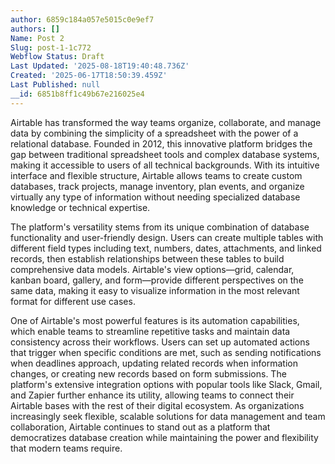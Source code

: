 ```yaml
---
author: 6859c184a057e5015c0e9ef7
authors: []
Name: Post 2
Slug: post-1-1c772
Webflow Status: Draft
Last Updated: '2025-08-18T19:40:48.736Z'
Created: '2025-06-17T18:50:39.459Z'
Last Published: null
__id: 6851b8ff1c49b67e216025e4
---
```

<p>Airtable has transformed the way teams organize, collaborate, and manage data by combining the simplicity of a spreadsheet with the power of a relational database. Founded in 2012, this innovative platform bridges the gap between traditional spreadsheet tools and complex database systems, making it accessible to users of all technical backgrounds. With its intuitive interface and flexible structure, Airtable allows teams to create custom databases, track projects, manage inventory, plan events, and organize virtually any type of information without needing specialized database knowledge or technical expertise.</p><p>The platform's versatility stems from its unique combination of database functionality and user-friendly design. Users can create multiple tables with different field types including text, numbers, dates, attachments, and linked records, then establish relationships between these tables to build comprehensive data models. Airtable's view options—grid, calendar, kanban board, gallery, and form—provide different perspectives on the same data, making it easy to visualize information in the most relevant format for different use cases.</p><p>One of Airtable's most powerful features is its automation capabilities, which enable teams to streamline repetitive tasks and maintain data consistency across their workflows. Users can set up automated actions that trigger when specific conditions are met, such as sending notifications when deadlines approach, updating related records when information changes, or creating new records based on form submissions. The platform's extensive integration options with popular tools like Slack, Gmail, and Zapier further enhance its utility, allowing teams to connect their Airtable bases with the rest of their digital ecosystem. As organizations increasingly seek flexible, scalable solutions for data management and team collaboration, Airtable continues to stand out as a platform that democratizes database creation while maintaining the power and flexibility that modern teams require.</p>
